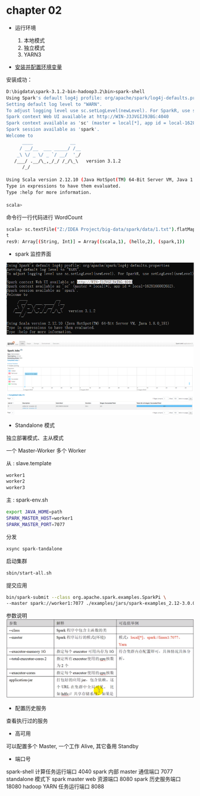 # chapter 02

+ 运行环境
    1. 本地模式
    2. 独立模式
    3. YARN3
    
+ [安装并配置环境变量](https://blog.csdn.net/qq_42754919/article/details/109402379)

安装成功：

```bash
D:\bigdata\spark-3.1.2-bin-hadoop3.2\bin>spark-shell
Using Spark's default log4j profile: org/apache/spark/log4j-defaults.properties
Setting default log level to "WARN".
To adjust logging level use sc.setLogLevel(newLevel). For SparkR, use setLogLevel(newLevel).
Spark context Web UI available at http://WIN-J3JVGIJ9JBG:4040
Spark context available as 'sc' (master = local[*], app id = local-1628087798669).
Spark session available as 'spark'.
Welcome to
      ____              __
     / __/__  ___ _____/ /__
    _\ \/ _ \/ _ `/ __/  '_/
   /___/ .__/\_,_/_/ /_/\_\   version 3.1.2
      /_/

Using Scala version 2.12.10 (Java HotSpot(TM) 64-Bit Server VM, Java 1.8.0_181)
Type in expressions to have them evaluated.
Type :help for more information.

scala>
```

命令行一行代码进行 WordCount

```bash
scala> sc.textFile("Z:/IDEA Project/big-data/spark/data/1.txt").flatMap(_.split(" ")).map((_,1)).reduceByKey(_+_).collec
t
res9: Array[(String, Int)] = Array((scala,1), (hello,2), (spark,1))
```

+ spark 监控界面

![img.png](images/img2.png)

![img.png](images/img3.png)

+ Standalone 模式

独立部署模式、主从模式

一个 Master-Worker 多个 Worker

从 : slave.template
```sh
worker1
worker2
worker3
```

主 : spark-env.sh
```sh
export JAVA_HOME=path
SPARK_MASTER_HOST=worker1
SPARK_MASTER_PORT=7077
```

分发
```bash
xsync spark-tandalone
```

启动集群
```bash
sbin/start-all.sh
```

提交应用
```bash
bin/spark-submit --class org.apache.spark.examples.SparkPi \
--master spark://worker1:7077 ./examples/jars/spark-examples_2.12-3.0.0.jar 10
```

参数说明
![img.png](images/img4.png)

+ 配置历史服务

查看执行过的服务

+ 高可用

可以配置多个 Master, 一个工作 Alive, 其它备用 Standby

+ 端口号

spark-shell 计算任务运行端口 4040
spark 内部 master 通信端口 7077
standalone 模式下 spark master web 资源端口 8080
spark 历史服务端口 18080
hadoop YARN 任务运行端口 8088